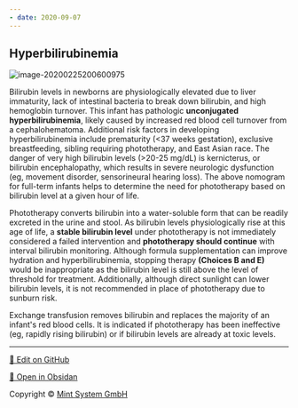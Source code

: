 ```yaml
---
- date: 2020-09-07
---
```


## Hyperbilirubinemia

<!-- newborn unconjugated hyperbilirubinemia rx -->

![image-20200225200600975](https://photos.thisispiggy.com/file/wikiFiles/image-20200225200600975.png)

Bilirubin levels in newborns are physiologically elevated due to liver immaturity, lack of intestinal bacteria to break down bilirubin, and high hemoglobin turnover. This infant has pathologic **unconjugated hyperbilirubinemia**, likely caused by increased red blood cell turnover from a cephalohematoma. Additional risk factors in developing hyperbilirubinemia include prematurity (<37 weeks gestation), exclusive breastfeeding, sibling requiring phototherapy, and East Asian race. The danger of very high bilirubin levels (>20-25 mg/dL) is kernicterus, or bilirubin encephalopathy, which results in severe neurologic dysfunction (eg, movement disorder, sensorineural hearing loss). The above nomogram for full-term infants helps to determine the need for phototherapy based on bilirubin level at a given hour of life.

Phototherapy converts bilirubin into a water-soluble form that can be readily excreted in the urine and stool. As bilirubin levels physiologically rise at this age of life, a **stable bilirubin level** under phototherapy is not immediately considered a failed intervention and **phototherapy should continue** with interval bilirubin monitoring. Although formula supplementation can improve hydration and hyperbilirubinemia, stopping therapy **(Choices B and E)** would be inappropriate as the bilirubin level is still above the level of threshold for treatment. Additionally, although direct sunlight can lower bilirubin levels, it is not recommended in place of phototherapy due to sunburn risk.

Exchange transfusion removes bilirubin and replaces the majority of an infant's red blood cells. It is indicated if phototherapy has been ineffective (eg, rapidly rising bilirubin) or if bilirubin levels are already at toxic levels.


<hr>

[📝 Edit on GitHub](https://github.com/Mint-System/Knowledge/blob/master/hyperbilirubinemia.md)

[📂 Open in Obsidan](obsidian://open?vault=Knowledge%20Mint%20System&file=hyperbilirubinemia.md ':target=_self')

<footer>Copyright © <a href="https://www.mint-system.ch/">Mint System GmbH</a></footer>